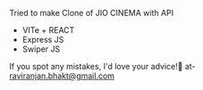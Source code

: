 Tried to make Clone of JIO CINEMA with  API 
- VITe + REACT
- Express JS
- Swiper JS


If you spot any mistakes, I'd love your advice!🚀 at- raviranjan.bhakt@gmail.com

